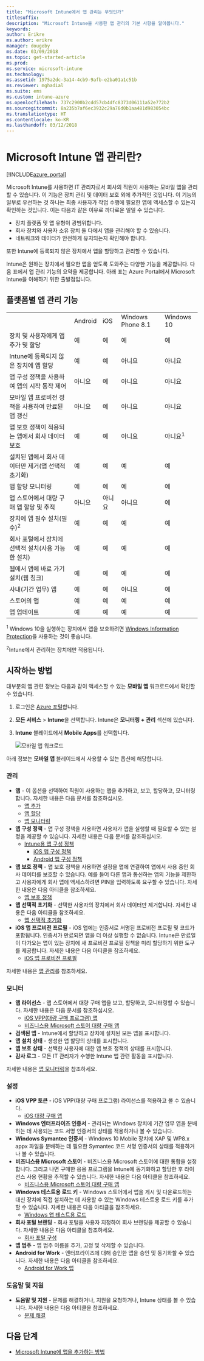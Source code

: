 ```yaml
---
title: "Microsoft Intune에서 앱 관리는 무엇인가"
titlesuffix: 
description: "Microsoft Intune을 사용한 앱 관리의 기본 사항을 알아봅니다."
keywords: 
author: Erikre
ms.author: erikre
manager: dougeby
ms.date: 03/09/2018
ms.topic: get-started-article
ms.prod: 
ms.service: microsoft-intune
ms.technology: 
ms.assetid: 1975a2dc-3a14-4cb9-9afb-e2ba01a1c51b
ms.reviewer: mghadial
ms.suite: ems
ms.custom: intune-azure
ms.openlocfilehash: 737c2900b2cdd57cb4dfc8373d06111a52e772b2
ms.sourcegitcommit: 8a235b7af6ec3932c29a76d0b1aa481d983054bc
ms.translationtype: HT
ms.contentlocale: ko-KR
ms.lasthandoff: 03/12/2018
---
```

# <a name="what-is-microsoft-intune-app-management"></a>Microsoft Intune 앱 관리란?


[!INCLUDE[azure_portal](./includes/azure_portal.md)]


Microsoft Intune를 사용하면 IT 관리자로서 회사의 직원이 사용하는 모바일 앱을 관리할 수 있습니다. 이 기능은 장치 관리 및 데이터 보호 외에 추가적인 것입니다. 이 기능의 일부로 우선하는 것 하나는 최종 사용자가 작업 수행에 필요한 앱에 액세스할 수 있는지 확인하는 것입니다. 이는 다음과 같은 이유로 까다로운 일일 수 있습니다.
- 장치 플랫폼 및 앱 유형이 광범위합니다.
- 회사 장치와 사용자 소유 장치 둘 다에서 앱을 관리해야 할 수 있습니다.
- 네트워크와 데이터가 안전하게 유지되는지 확인해야 합니다.

또한 Intune에 등록되지 않은 장치에서 앱을 할당하고 관리할 수 있습니다.

Intune은 원하는 장치에서 필요한 앱을 얻도록 도와주는 다양한 기능을 제공합니다. 다음 표에서 앱 관리 기능의 요약을 제공합니다. 아래 표는 Azure Portal에서 Microsoft Intune을 이해하기 위한 출발점입니다.

## <a name="app-management-capabilities-by-platform"></a>플랫폼별 앱 관리 기능

||||||
|-|-|-|-|-|
|&nbsp; |Android|iOS|Windows Phone 8.1|Windows 10|
|장치 및 사용자에게 앱 추가 및 할당|예|예|예|예|
|Intune에 등록되지 않은 장치에 앱 할당|예|예|아니요|아니요|
|앱 구성 정책을 사용하여 앱의 시작 동작 제어|아니요|예|아니요|아니요|
|모바일 앱 프로비전 정책을 사용하여 만료된 앱 갱신|아니요|예|아니요|아니요|
|앱 보호 정책이 적용되는 앱에서 회사 데이터 보호|예|예|아니요|아니요<sup>1</sup>|
|설치된 앱에서 회사 데이터만 제거(앱 선택적 초기화)|예|예|예|예|
|앱 할당 모니터링|예|예|예|예|
|앱 스토어에서 대량 구매 앱 할당 및 추적|아니요|아니요|아니요|예|
|장치에 앱 필수 설치(필수)<sup>2</sup>|예|예|예|예|
|회사 포털에서 장치에 선택적 설치(사용 가능한 설치)|예|예|예|예|
|웹에서 앱에 바로 가기 설치(웹 칭크)|예|예|예|예|
|사내(기간 업무) 앱|예|예|아니요|예|
|스토어의 앱|예|예|예|예|
|앱 업데이트|예|예|예|예|

<sup>1</sup> Windows 10을 실행하는 장치에서 앱을 보호하려면 [Windows Information Protection](windows-information-protection-configure.md)을 사용하는 것이 좋습니다.

<sup>2</sup>Intune에서 관리하는 장치에만 적용됩니다.

## <a name="how-to-get-started"></a>시작하는 방법

대부분의 앱 관련 정보는 다음과 같이 액세스할 수 있는 **모바일 앱** 워크로드에서 확인할 수 있습니다.

1. 로그인은 [Azure 포털](https://portal.azure.com)합니다.
2. **모든 서비스** > **Intune**을 선택합니다. Intune은 **모니터링 + 관리** 섹션에 있습니다.
3. **Intune** 블레이드에서 **Mobile Apps**를 선택합니다.

    ![모바일 앱 워크로드](./media/apps-workload.png)

아래 정보는 **모바일 앱** 블레이드에서 사용할 수 있는 옵션에 해당합니다.

### <a name="manage"></a>관리
- **앱** - 이 옵션을 선택하여 직원이 사용하는 앱을 추가하고, 보고, 할당하고, 모니터링합니다. 자세한 내용은 다음 문서를 참조하십시오.
    - [앱 추가](apps-add.md)
    - [앱 할당](apps-deploy.md)
    - [앱 모니터링](apps-monitor.md)
- **앱 구성 정책** - 앱 구성 정책을 사용하면 사용자가 앱을 실행할 때 필요할 수 있는 설정을 제공할 수 있습니다. 자세한 내용은 다음 문서를 참조하십시오.
    - [Intune용 앱 구성 정책](app-configuration-policies-overview.md)
        - [iOS 앱 구성 정책](app-configuration-policies-use-ios.md)
        - [Android 앱 구성 정책](app-configuration-policies-use-android.md)
- **앱 보호 정책** - 앱 보호 정책을 사용하면 설정을 앱에 연결하여 앱에서 사용 중인 회사 데이터를 보호할 수 있습니다. 예를 들어 다른 앱과 통신하는 앱의 기능을 제한하고 사용자에게 회사 앱에 액세스하려면 PIN을 입력하도록 요구할 수 있습니다. 자세한 내용은 다음 아티클을 참조하세요.
    - [앱 보호 정책](app-protection-policies.md)
- **앱 선택적 초기화** - 선택한 사용자의 장치에서 회사 데이터만 제거합니다. 자세한 내용은 다음 아티클을 참조하세요.
    - [앱 선택적 초기화](apps-selective-wipe.md)
- **iOS 앱 프로비전 프로필** - iOS 앱에는 인증서로 서명된 프로비전 프로필 및 코드가 포함됩니다. 인증서가 만료되면 앱을 더 이상 실행할 수 없습니다. Intune은 만료일이 다가오는 앱이 있는 장치에 새 프로비전 프로필 정책을 미리 할당하기 위한 도구를 제공합니다. 자세한 내용은 다음 아티클을 참조하세요.
    - [iOS 앱 프로비전 프로필](app-provisioning-profile-ios.md)

자세한 내용은 [앱 관리](app-management.md)를 참조하세요.

### <a name="monitor"></a>모니터
- **앱 라이선스** - 앱 스토어에서 대량 구매 앱을 보고, 할당하고, 모니터링할 수 있습니다. 자세한 내용은 다음 문서를 참조하십시오.
    - [iOS VPP(대량 구매 프로그램) 앱](vpp-apps-ios.md)
    - [비즈니스용 Microsoft 스토어 대량 구매 앱](windows-store-for-business.md)
- **검색된 앱** - Intune에서 할당하고 장치에 설치된 모든 앱을 표시합니다.
- **앱 설치 상태** - 생성한 앱 할당의 상태를 표시합니다.
- **앱 보호 상태** - 선택한 사용자에 대한 앱 보호 정책의 상태를 표시합니다.
- **감사 로그** - 모든 IT 관리자가 수행한 Intune 앱 관련 활동을 표시합니다.

자세한 내용은 [앱 모니터링](apps-monitor.md)을 참조하세요.

### <a name="setup"></a>설정
- **iOS VPP 토큰** - iOS VPP(대량 구매 프로그램) 라이선스를 적용하고 볼 수 있습니다.
    - [iOS 대량 구매 앱](vpp-apps-ios.md)
- **Windows 엔터프라이즈 인증서** - 관리되는 Windows 장치에 기간 업무 앱을 분배하는 데 사용되는 코드 서명 인증서의 상태를 적용하거나 볼 수 있습니다.
- **Windows Symantec 인증서** - Windows 10 Mobile 장치에 XAP 및 WP8.x appx 파일을 분배하는 데 필요한 Symantec 코드 서명 인증서의 상태를 적용하거나 볼 수 있습니다.
- **비즈니스용 Microsoft 스토어** - 비즈니스용 Microsoft 스토어에 대한 통합을 설정합니다. 그리고 나면 구매한 응용 프로그램을 Intune에 동기화하고 할당한 후 라이선스 사용 현황을 추적할 수 있습니다. 자세한 내용은 다음 아티클을 참조하세요.
    - [비즈니스용 Microsoft 스토어 대량 구매 앱](windows-store-for-business.md)
- **Windows 테스트용 로드 키** - Windows 스토어에서 앱을 게시 및 다운로드하는 대신 장치에 직접 설치하는 데 사용할 수 있는 Windows 테스트용 로드 키를 추가할 수 있습니다. 자세한 내용은 다음 아티클을 참조하세요.
    - [Windows 앱 테스트용 로드](app-sideload-windows.md)
- **회사 포털 브랜딩** - 회사 포털을 사용자 지정하여 회사 브랜딩을 제공할 수 있습니다. 자세한 내용은 다음 아티클을 참조하세요.
    - [회사 포털 구성](company-portal-app.md)
- **앱 범주** - 앱 범주 이름을 추가, 고정 및 삭제할 수 있습니다.
- **Android for Work** - 엔터프라이즈에 대해 승인한 앱을 승인 및 동기화할 수 있습니다. 자세한 내용은 다음 아티클을 참조하세요.
    - [Android for Work 앱](apps-add-android-for-work.md)

### <a name="help-and-support"></a>도움말 및 지원
- **도움말 및 지원** - 문제를 해결하거나, 지원을 요청하거나, Intune 상태를 볼 수 있습니다. 자세한 내용은 다음 아티클을 참조하세요.
    - [문제 해결](help-desk-operators.md)

## <a name="next-steps"></a>다음 단계

- [Microsoft Intune에 앱을 추가하는 방법](apps-add.md)
